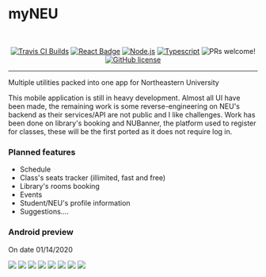 # myNEU
<br/>

<p align="center">
  <a href="https://travis-ci.com/PichotM/myNEU/"><img src="https://travis-ci.com/PichotM/myNEU.svg?branch=master" alt="Travis CI Builds"></a>
  <a href="#"><img src="https://cdn.rawgit.com/aleen42/badges/master/src/react.svg" alt="React Badge"></a>
  <a href="#"><img src="https://cdn.rawgit.com/aleen42/badges/master/src/node.svg" alt="Node.js"></a>
  <a href="#"><img src="https://cdn.rawgit.com/aleen42/badges/master/src/typescript.svg" alt="Typescript"></a>
  <img src="https://img.shields.io/badge/PRs-welcome-brightgreen.svg" alt="PRs welcome!" />
  <a href="#"><img src="https://img.shields.io/badge/license-MIT-blue.svg" alt="GitHub license"></a>
</p>

----

Multiple utilities packed into one app for Northeastern University

This mobile application is still in heavy development.
Almost all UI have been made, the remaining work is some reverse-engineering on NEU's backend as their services/API are not public and I like challenges.
Work has been done on library's booking and NUBanner, the platform used to register for classes, these will be the first ported as it does not require log in. 

### Planned features
- Schedule
- Class's seats tracker (illimited, fast and free)
- Library's rooms booking
- Events
- Student/NEU's profile information
- Suggestions....

### Android preview
On date 01/14/2020

![](https://i.imgur.com/yoYLBZA.jpg)
![](https://i.imgur.com/8TSnuzC.jpg)
![](https://i.imgur.com/Fma4jTC.jpg)
![](https://i.imgur.com/5r2ZPP7.jpg)
![](https://i.imgur.com/ZIxyTLX.jpg)
![](https://i.imgur.com/sk3n2gM.jpg)
![](https://i.imgur.com/Zz3qltF.jpg)
![](https://i.imgur.com/Lirp3Om.jpg)
